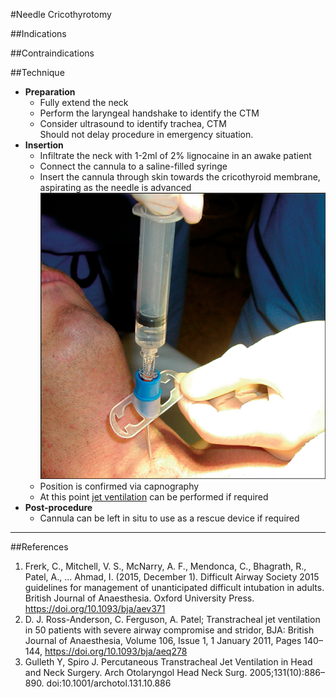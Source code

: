 #Needle Cricothyrotomy

##Indications


##Contraindications



##Technique
* **Preparation**
	* Fully extend the neck
	* Perform the laryngeal handshake to identify the CTM
	* Consider ultrasound to identify trachea, CTM  
	Should not delay procedure in emergency situation.
* **Insertion** 
	* Infiltrate the neck with 1-2ml of 2% lignocaine in an awake patient
	* Connect the cannula to a saline-filled syringe
	* Insert the cannula through skin towards the cricothyroid membrane, aspirating as the needle is advanced  
	![Needle cricothyrotomy: from Gulleth Y, Spiro J. Percutaneous Transtracheal Jet Ventilation in Head and Neck Surgery. Arch Otolaryngol Head Neck Surg. 2005;131(10):886–890. doi:10.1001/archotol.131.10.886](resources/needlecric.png)
	* Position is confirmed via capnography
	* At this point [jet ventilation](management/airway/jet-ventilation.md) can be performed if required
* **Post-procedure**
	* Cannula can be left in situ to use as a rescue device if required




---

##References
1. Frerk, C., Mitchell, V. S., McNarry, A. F., Mendonca, C., Bhagrath, R., Patel, A., … Ahmad, I. (2015, December 1). Difficult Airway Society 2015 guidelines for management of unanticipated difficult intubation in adults. British Journal of Anaesthesia. Oxford University Press. https://doi.org/10.1093/bja/aev371
2. D. J. Ross-Anderson, C. Ferguson, A. Patel; Transtracheal jet ventilation in 50 patients with severe airway compromise and stridor, BJA: British Journal of Anaesthesia, Volume 106, Issue 1, 1 January 2011, Pages 140–144, https://doi.org/10.1093/bja/aeq278
3. Gulleth Y, Spiro J. Percutaneous Transtracheal Jet Ventilation in Head and Neck Surgery. Arch Otolaryngol Head Neck Surg. 2005;131(10):886–890. doi:10.1001/archotol.131.10.886